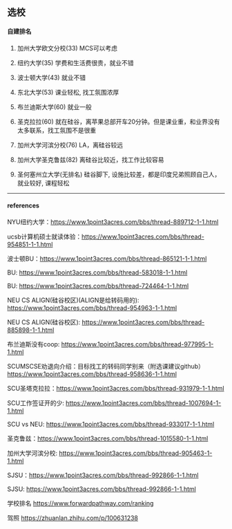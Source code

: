 ## 选校

<!--中介选校:-->

<!--|学校|信息链接|-->
<!--|---|---|-->
<!--|Washington University in St. Louis|https://www.zhihu.com/question/51874427|-->
<!--|New York University|https://www.zhihu.com/question/21906648|-->
<!--|University of Southern California|https://www.zhihu.com/question/24300271|-->
<!--|Tufts University|https://www.zhihu.com/question/26760955|-->
<!--|University of Florida|https://www.zhihu.com/question/28749211|-->
<!--|Northeastern University|https://www.zhihu.com/question/26604577|-->
<!--|Brandeis University|https://www.zhihu.com/question/35066505|-->
<!--|Boston University|https://www.zhihu.com/question/27242495|-->
<!--|Lehigh University|https://www.zhihu.com/question/26817910|-->
<!--|Santa Clara University|https://www.zhihu.com/question/307299156/answer/679579956|-->
<!--|Syracuse University|https://www.zhihu.com/question/24465323|-->
<!--|Worcester Polytechnic Institute|https://www.zhihu.com/question/26771588|-->
<!--|Stevens Institute of Technology|https://www.zhihu.com/question/41745807|-->

<!--|SJSU(自加)|https://www.zhihu.com/question/24363365|-->

<!--自加列表：-->

<!--康奈尔-->
<!--旧金山大学-->
<!--加州伯克利、戴维斯、默塞德、圣克鲁斯、圣巴巴拉、欧文、圣地亚哥-->
<!--伊利诺伊香槟分校-->
<!--西方学院-->
<!--加州大学旧金山分校（但是是医学院）-->
<!--佐治亚理工-->
<!--加州理工-->
<!--圣何塞州立大学-->
<!--加州州立理工大学-->

#### 自建排名

1. 加州大学欧文分校(33) MCS可以考虑




2. 纽约大学(35) 学费和生活费很贵，就业不错
3. 波士顿大学(43) 就业不错
4. 东北大学(53) 课业轻松, 找工氛围浓厚
5. 布兰迪斯大学(60) 就业一般
6. 圣克拉拉(60) 就在硅谷，离苹果总部开车20分钟。但是课业重，和业界没有太多联系，找工氛围不是很重
7. 加州大学河滨分校(76) LA，离硅谷较远
8. 加州大学圣克鲁兹(82) 离硅谷比较近，找工作比较容易
9. 圣何塞州立大学(无排名) 硅谷脚下, 设施比较差，都是印度兄弟照顾自己人，就业较好, 课程轻松

---

<!--1. 南加州大学(28) 在LA，离硅谷比较远，就业还行。-->
<!--1. 加州大学戴维斯(28) 离硅谷还算近吧 -->
<!--1. 加州大学伯克利(15) 基本等于撞墙(GPA要求 3.7 ~ 3.8) 离硅谷比较近-->
<!--6. 香槟分校(35) 鸟不拉屎, 而且我也上不了-->
<!--2. 加州大学圣地亚哥(28) 离硅谷最远-->
<!--3. 加州大学圣巴巴拉(35) 离硅谷比较远 每年只招30人-->
<!--9. 加州大学默塞德(60) 离硅谷算是比较近 但是只有电子工程专业-->


#### references

NYU纽约大学：https://www.1point3acres.com/bbs/thread-889712-1-1.html

ucsb计算机硕士就读体验：https://www.1point3acres.com/bbs/thread-954851-1-1.html

波士顿BU：https://www.1point3acres.com/bbs/thread-865121-1-1.html

BU: https://www.1point3acres.com/bbs/thread-583018-1-1.html

BU: https://www.1point3acres.com/bbs/thread-724464-1-1.html

NEU CS ALIGN(硅谷校区)(ALIGN是给转码用的): https://www.1point3acres.com/bbs/thread-954963-1-1.html

NEU CS ALIGN(硅谷校区): https://www.1point3acres.com/bbs/thread-885898-1-1.html

布兰迪斯没有coop: https://www.1point3acres.com/bbs/thread-977995-1-1.html

SCUMSCSE劝退向介绍：目标找工的转码同学别来（附选课建议github） https://www.1point3acres.com/bbs/thread-958636-1-1.html

SCU圣塔克拉拉：https://www.1point3acres.com/bbs/thread-931979-1-1.html

SCU工作签证开的少: https://www.1point3acres.com/bbs/thread-1007694-1-1.html

SCU vs NEU: https://www.1point3acres.com/bbs/thread-933017-1-1.html

圣克鲁兹：https://www.1point3acres.com/bbs/thread-1015580-1-1.html

加州大学河滨分校: https://www.1point3acres.com/bbs/thread-905463-1-1.html

SJSU：https://www.1point3acres.com/bbs/thread-992866-1-1.html

SJSU: https://www.1point3acres.com/bbs/thread-992866-1-1.html

学校排名 https://www.forwardpathway.com/ranking

驾照 https://zhuanlan.zhihu.com/p/100631238


<!------->

<!--1. 圣路易斯华盛顿-->

<!--地方偏，不好找实习-->
<!--工科不行-->
<!--知名度不高-->

<!--2. 纽约大学-->

<!--$51828-->
<!--工科一般-->
<!--gpa至少3.0-->

<!--3. 南加州大学-->

<!--LA 危险-->
<!--计算机不错-->
<!--美国最佳大学排名25(qs排名134)-->
<!--学费贵-->

<!--4. Tufts-->

<!--波士顿-->
<!--开销的话......学费算是比较贵的，毕竟私立大学，一年下来算上住宿费伙食费什么的大约六万多美金-->
<!--2020-2021学年，塔夫茨学费高达61,646美元，领先南加州大学185美元，高居全美综合性大学“学费最贵”Top 1。-->

<!--5. 东北大学-->

<!--波士顿-->

<!--6. 布兰迪斯-->

<!--犹太、安全-->
<!--波士顿郊区-->

<!--7. 波士顿大学-->

<!--波士顿-->

<!--8. 里海大学-->

<!--伯利恆(英語：Bethlehem)是美國賓夕法尼亞州的一座城市-->

<!--9. 圣塔克拉拉-->

<!--再多看下。离硅谷很近，好就业-->

<!--10. 雪城大学-->

<!--太冷了-->
<!--$43,318/一年-->

<!--11. 伍斯特理工-->

<!--波士顿旁边，马萨诸塞伍斯特-->
<!--伍斯特理工被评为全美最安全的十五个校园之一-->
<!--伍斯特理工学院所在地伍斯特市内公交车极为稀少，平均一个小时一趟，学生出行较为不方便-->
<!--从学校到火车站需要Uber或者Yellow Cab。如果是到波士顿地区可以坐火车-->

<!--12. 斯蒂文斯理工-->

<!--新泽西州的霍博肯市-->
<!--FE研究生毕业找到工作的至少我知道的现在还是个位数，有JP的还有EY的但是人很少，所以大家来了的话，提早准备，提早找实习，但是很奇怪，-->

<!--13. 罗切斯特理工学院-->

<!--太远了哥们，雪城旁边，估计也冷的一批-->

<!--x. 圣何塞大学-->

<!--地理位置很好，离硅谷太近了, 旁边就是yosemite-->

<!------->

<!--选择依据-->

<!--1. 地段-->
<!--2. 就业率-->
<!--3. 价格-->
<!--4. 时间-->
<!--5. 校园环境、住宿-->

<!--|学校|地段|就业率|时间|校园环境、住宿|价格|备注|-->
<!--|:---:|:---:|:---:|:---:|:---:|:---:|:---:|-->
<!--|南加大|LA|待定|1年|待定|待定|待定|-->
<!--||||||||-->
